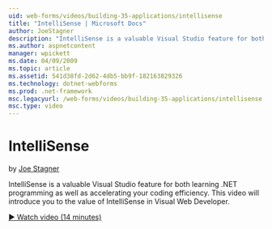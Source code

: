 ```yaml
---
uid: web-forms/videos/building-35-applications/intellisense
title: "IntelliSense | Microsoft Docs"
author: JoeStagner
description: "IntelliSense is a valuable Visual Studio feature for both learning .NET programming as well as accelerating your coding efficiency. This video will introduce..."
ms.author: aspnetcontent
manager: wpickett
ms.date: 04/09/2009
ms.topic: article
ms.assetid: 541d38fd-2d62-4db5-bb9f-182163829326
ms.technology: dotnet-webforms
ms.prod: .net-framework
msc.legacyurl: /web-forms/videos/building-35-applications/intellisense
msc.type: video
---
```

IntelliSense
====================
by [Joe Stagner](https://github.com/JoeStagner)

IntelliSense is a valuable Visual Studio feature for both learning .NET programming as well as accelerating your coding efficiency. This video will introduce you to the value of IntelliSense in Visual Web Developer.

[&#9654; Watch video (14 minutes)](https://channel9.msdn.com/Blogs/ASP-NET-Site-Videos/intellisense)
